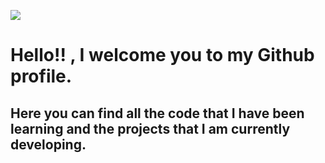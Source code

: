 ![](https://www.pexels.com/es-es/foto/manos-escritorio-ordenador-portatil-trabajando-7993578/)


# Hello!! , I welcome you to my Github profile.

## Here you can find all the code that I have been learning and the projects that I am currently developing.


